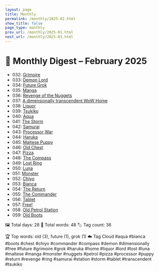 ```yaml
---
layout: page
title: Monthly
permalink: /monthly/2025-02.html
show_title: false
page_type: monthly
prev_url: /monthly/2025-01.html
next_url: /monthly/2025-03.html
---
```


# 📅 Monthly Digest – February 2025

- 032: [Grimoire](https://x.com/Trevorion/status/1885724090859762133)
- 033: [Demon Lord](https://x.com/Trevorion/status/1886072985565413690)
- 034: [Future Grok](https://x.com/Trevorion/status/1886279167588921701)
- 035: [Manga](https://x.com/Trevorion/status/1886590105441407310)
- 036: [Revenge of the Nuggets](https://x.com/Trevorion/status/1886943656466088248)
- 037: [A dimensionally transcendent WoW Home](https://x.com/Trevorion/status/1887306673913508039)
- 038: [Liquor](https://x.com/Trevorion/status/1887757218528858478)
- 039: [Tsukiko](https://x.com/Trevorion/status/1888057694520504423)
- 040: [Aqua](https://x.com/Trevorion/status/1888403761950863461)
- 041: [The Storm](https://x.com/Trevorion/status/1888786026979611002)
- 042: [Samurai](https://x.com/Trevorion/status/1889272416796377319)
- 043: [Processor War](https://x.com/Trevorion/status/1889519634170159271)
- 044: [Haruka](https://x.com/Trevorion/status/1889868504536588537)
- 045: [Maltese Puppy](https://x.com/Trevorion/status/1890257396347597033)
- 046: [Old Chest](https://x.com/Trevorion/status/1890609425188012259)
- 047: [Pizza](https://x.com/Trevorion/status/1890960757174538285)
- 048: [The Compass](https://x.com/Trevorion/status/1891374551717540069)
- 049: [Lost Ring](https://x.com/Trevorion/status/1891927772286587000)
- 050: [Luna](https://x.com/Trevorion/status/1892042212789071897)
- 051: [Monster](https://x.com/Trevorion/status/1892453690998460421)
- 052: [Chiyo](https://x.com/Trevorion/status/1892860245371691141)
- 053: [Bianca](https://x.com/Trevorion/status/1893126140736258347)
- 054: [The Return](https://x.com/Trevorion/status/1893561117667934250)
- 055: [The Commander](https://x.com/Trevorion/status/1893857634731598103)
- 056: [Tablet](https://x.com/Trevorion/status/1894365600916369601)
- 057: [Free!](https://x.com/Trevorion/status/1894613181869244891)
- 058: [Old Petrol Station](https://x.com/Trevorion/status/1895144998833938699)
- 059: [Old Boots](https://x.com/Trevorion/status/1895515412328300999)

🖼️ Total days: 28 📜 Total words: 48 🏷️ Tag count: 36

🏆 Top words: old (3), future (1), grok (1)
☁️ Tag Cloud
#aqua #bianca #boots #chest #chiyo #commander #compass #demon #dimensionally #free #future #grimoire #grok #haruka #home #liquor #lord #lost #luna #maltese #manga #monster #nuggets #petrol #pizza #processor #puppy #return #revenge #ring #samurai #station #storm #tablet #transcendent #tsukiko

